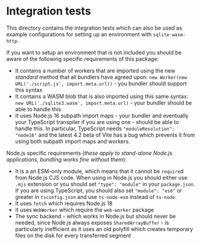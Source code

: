 # Integration tests

This directory contains the integration tests which can also be used as example configurations for setting up an environment with `sqlite-wasm-http`.

If you want to setup an environment that is not included you should be aware of the following specific requirements of this package:

* It contains a number of workers that are imported using the new *standard* method that all bundlers have agreed upon: `new Worker(new URL('./script.js', import.meta.url))` - you bundler should support this syntax
* It contains a WASM blob that is also imported using this same syntax: `new URL('./sqlite3.wasm', import.meta.url)` - your bundler should be able to handle this
* It uses Node.js 16 subpath import maps - your bundler and eventually your TypeScript transpiler if you are using one - should be able to handle this. In particular, TypeScript needs `"moduleResolution": "node16"` and the latest 4.2 beta of Vite has a bug which prevents it from using both subpath import maps and workers.

Node.js specific requirements (*these apply to stand-alone Node.js applications, bundling works fine without them*):
* It is a an ESM-only module, which means that it cannot be `require`d from Node.js CJS code. When using in Node.js you should either use `.mjs` extension or you should set `"type": "module"` in your `package.json`. If you are using TypeScript, you should also set `"module": "es6"` or greater in `tsconfig.json` and use `ts-node-esm` instead of `ts-node`.
* It uses `fetch` which requires Node.js 18
* It uses `WebWorker` which require the `web-worker` package
* The sync backend - which works in Node.js but should never be needed, since Node.js always exposes `SharedArrayBuffer` - is particularly inefficient as it uses an old polyfill which creates temporary files on the disk for every transferred segment
